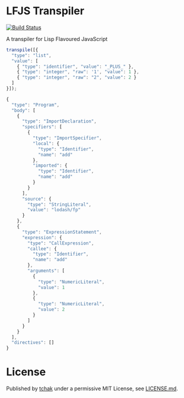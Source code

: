 # LFJS Transpiler
[![Build Status](https://travis-ci.org/tchak/lfjs-transpiler.svg)](https://travis-ci.org/tchak/lfjs-transpiler)

A transpiler for Lisp Flavoured JavaScript

```javascript
transpile([{
  "type": "list",
  "value": [
    { "type": "identifier", "value": "_PLUS_" },
    { "type": "integer", "raw": '1', "value": 1 },
    { "type": "integer", "raw": "2", "value": 2 }
  ]
}]);

{
  "type": "Program",
  "body": [
    {
      "type": "ImportDeclaration",
      "specifiers": [
        {
          "type": "ImportSpecifier",
          "local": {
            "type": "Identifier",
            "name": "add"
          },
          "imported": {
            "type": "Identifier",
            "name": "add"
          }
        }
      ],
      "source": {
        "type": "StringLiteral",
        "value": "lodash/fp"
      }
    },
    {
      "type": "ExpressionStatement",
      "expression": {
        "type": "CallExpression",
        "callee": {
          "type": "Identifier",
          "name": "add"
        },
        "arguments": [
          {
            "type": "NumericLiteral",
            "value": 1
          },
          {
            "type": "NumericLiteral",
            "value": 2
          }
        ]
      }
    }
  ],
  "directives": []
}
```

# License

Published by [tchak](https://github.com/tchak) under a permissive MIT License, see [LICENSE.md](./LICENSE.md).
